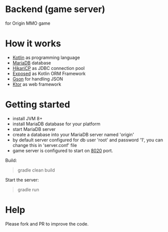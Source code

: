 # Backend (game server)
for Origin MMO game

# How it works

- [Kotlin](https://github.com/JetBrains/kotlin) as programming language
- [MariaDB](https://github.com/mariadb) database
- [HikariCP](https://github.com/brettwooldridge/HikariCP) as JDBC connection pool
- [Exposed](https://github.com/JetBrains/Exposed/) as Kotlin ORM Framework
- [Gson](https://github.com/google/gson) for handling JSON
- [Ktor](https://github.com/ktorio/ktor) as web framework

# Getting started

- install JVM 8+
- install MariaDB database for your platform
- start MariaDB server
- create a database into your MariaDB server named 'origin' 
- by default server configured for db user 'root' and password '1', you can change this in 'server.conf' file
- game server is configured to start on [8020](http://localhost:8020) port.

Build:
> gradle clean build

Start the server:
> gradle run

# Help

Please fork and PR to improve the code.
